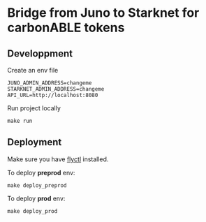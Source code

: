 # Bridge from Juno to Starknet for carbonABLE tokens

## Developpment

Create an env file

```
JUNO_ADMIN_ADDRESS=changeme
STARKNET_ADMIN_ADDRESS=changeme
API_URL=http://localhost:8080
```

Run project locally

```shell
make run
```

## Deployment

Make sure you have [flyctl](https://fly.io/docs/hands-on/install-flyctl/) installed.

To deploy **preprod** env:

```shell
make deploy_preprod
```

To deploy **prod** env:

```shell
make deploy_prod
```
